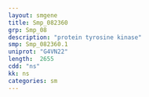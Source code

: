 ```yaml
---
layout: smgene
title: Smp_082360
grp: Smp_08
description: "protein tyrosine kinase"
smp: Smp_082360.1
uniprot: "G4VN22"
length:  2655
cdd: "ns"
kk: ns
categories: sm
---
```

